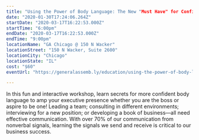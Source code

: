 ```yaml
---
title: "Using the Power of Body Language: The New "Must Have" for Confidence Leaders | March 17 ($60)"
date: "2020-01-30T17:24:06.264Z"
startDate: "2020-03-17T16:22:53.000Z"
startTime: "6:00pm"
endDate: "2020-03-17T16:22:53.000Z"
endTime: "9:00pm"
locationName: "GA Chicago @ 150 N Wacker"
locationStreet: "150 N Wacker, Suite 2600"
locationCity: "Chicago"
locationState: "IL"
cost: "$60"
eventUrl: "https://generalassemb.ly/education/using-the-power-of-body-language-the-new-must-have-for-confidence-leaders/chicago/102448"

---
```


In this fun and interactive workshop, learn secrets for more confident body language to amp your executive presence whether you are the boss or aspire to be one! Leading a team; consulting in different environments; interviewing for a new position; or developing a book of business—all need effective communication. With over 70% of our communication from nonverbal signals, learning the signals we send and receive is critical to our business success.

